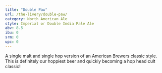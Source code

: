 ```yaml
---
title: "Double Paw"
url: /the-livery/double-paw/
category: North American Ale
style: Imperial or Double India Pale Ale
abv: 8.5
ibu: 0
srm: 0
upc: 0
---
```

A single malt and single hop version of an American Brewers classic style. This is definitely our hoppiest beer and quickly becoming a hop head cult classic!
